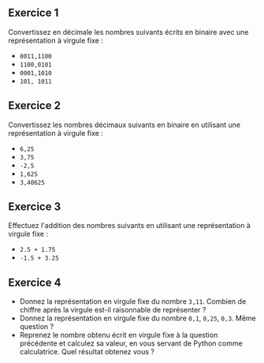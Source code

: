 ## Exercice 1  
Convertissez en décimale les nombres suivants écrits en binaire avec une représentation à virgule fixe : 

- `0011,1100`  
- `1100,0101`  
- `0001,1010`  
- `101, 1011` 


## Exercice 2  

Convertissez les nombres décimaux suivants en binaire en utilisant une représentation à virgule fixe :  

- `6,25`    
- `3,75`   
- `-2,5`  
- `1,625`
- `3,40625`  


## Exercice 3

Effectuez l'addition des nombres suivants en utilisant une représentation à virgule fixe :   

- `2.5 + 1.75`  
- `-1.5 + 3.25`  


## Exercice 4  

- Donnez la représentation en virgule fixe du nombre `3,11`. Combien de chiffre après la virgule est-il raisonnable de représenter ?
-  Donnez la représentation en virgule fixe du nombre `0,1`, `0,25`, `0,3`.  Même question ?  
- Reprenez le nombre obtenu écrit en virgule fixe à la question précédente et calculez sa valeur, en vous servant de Python comme calculatrice. Quel résultat obtenez vous ?     



